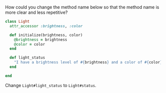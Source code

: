 How could you change the method name below so that the method name is more clear and less repetitive?

```Ruby
class Light
  attr_accessor :brightness, :color

  def initialize(brightness, color)
    @brightness = brightness
    @color = color
  end

  def light_status
    "I have a brightness level of #{brightness} and a color of #{color}"
  end

end
```

Change `Light#light_status` to `Light#status`.